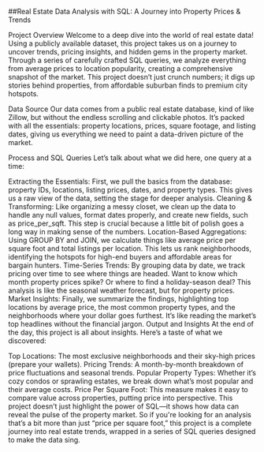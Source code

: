 ##Real Estate Data Analysis with SQL: A Journey into Property Prices & Trends

Project Overview
Welcome to a deep dive into the world of real estate data! Using a publicly available dataset, this project takes us on a journey to uncover trends, pricing insights, and hidden gems in the property market. Through a series of carefully crafted SQL queries, we analyze everything from average prices to location popularity, creating a comprehensive snapshot of the market. This project doesn’t just crunch numbers; it digs up stories behind properties, from affordable suburban finds to premium city hotspots.

Data Source
Our data comes from a public real estate database, kind of like Zillow, but without the endless scrolling and clickable photos. It’s packed with all the essentials: property locations, prices, square footage, and listing dates, giving us everything we need to paint a data-driven picture of the market.

Process and SQL Queries
Let’s talk about what we did here, one query at a time:

Extracting the Essentials:
First, we pull the basics from the database: property IDs, locations, listing prices, dates, and property types. This gives us a raw view of the data, setting the stage for deeper analysis.
Cleaning & Transforming:
Like organizing a messy closet, we clean up the data to handle any null values, format dates properly, and create new fields, such as price_per_sqft. This step is crucial because a little bit of polish goes a long way in making sense of the numbers.
Location-Based Aggregations:
Using GROUP BY and JOIN, we calculate things like average price per square foot and total listings per location. This lets us rank neighborhoods, identifying the hotspots for high-end buyers and affordable areas for bargain hunters.
Time-Series Trends:
By grouping data by date, we track pricing over time to see where things are headed. Want to know which month property prices spike? Or where to find a holiday-season deal? This analysis is like the seasonal weather forecast, but for property prices.
Market Insights:
Finally, we summarize the findings, highlighting top locations by average price, the most common property types, and the neighborhoods where your dollar goes furthest. It’s like reading the market’s top headlines without the financial jargon.
Output and Insights
At the end of the day, this project is all about insights. Here’s a taste of what we discovered:

Top Locations: The most exclusive neighborhoods and their sky-high prices (prepare your wallets).
Pricing Trends: A month-by-month breakdown of price fluctuations and seasonal trends.
Popular Property Types: Whether it’s cozy condos or sprawling estates, we break down what’s most popular and their average costs.
Price Per Square Foot: This measure makes it easy to compare value across properties, putting price into perspective.
This project doesn’t just highlight the power of SQL—it shows how data can reveal the pulse of the property market. So if you're looking for an analysis that’s a bit more than just “price per square foot,” this project is a complete journey into real estate trends, wrapped in a series of SQL queries designed to make the data sing.
